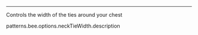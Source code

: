 ---

Controls the width of the ties around your chest

patterns.bee.options.neckTieWidth.description